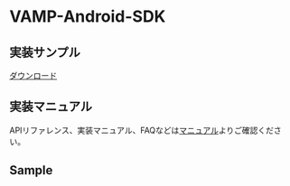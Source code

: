 # VAMP-Android-SDK

## 実装サンプル
[ダウンロード](https://github.com/AdGeneration/VAMP-Android-SDK/releases)

## 実装マニュアル
APIリファレンス、実装マニュアル、FAQなどは[マニュアル](https://supership-jp.github.io/VAMP-SDK-Document/android/)よりご確認ください。

## Sample

